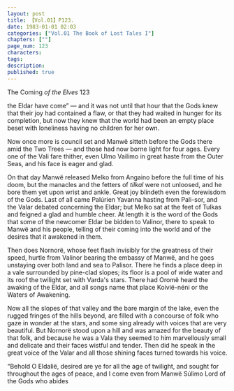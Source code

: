 ```yaml
---
layout: post
title: 【Vol.01】P123.
date: 1983-01-01 02:03
categories: ["Vol.01 The Book of Lost Tales I"]
chapters: [""]
page_num: 123
characters: 
tags: 
description: 
published: true
---
```


<p style="text-indent: 0;">
The Coming <I>of the Elves </I>123
</p>

the Eldar have come” — and it was not until that hour that the Gods knew that their joy had contained a flaw, or that they had waited in hunger for its completion, but now they knew that the world had been an empty place beset with loneliness having no children for her own.

Now once more is council set and Manwë sitteth before the Gods there amid the Two Trees — and those had now borne light for four ages. Every one of the Vali fare thither, even Ulmo Vailimo in great haste from the Outer Seas, and his face is eager and glad.

On that day Manwë released Melko from Angaino before the full time of his doom, but the manacles and the fetters of <I>tilkal </I>were not unloosed, and he bore them yet upon wrist and ankle. Great joy blindeth even the forewisdom of the Gods. Last of all came Palúrien Yavanna hasting from Pali-sor, and the Valar debated concerning the Eldar; but Melko sat at the feet of Tulkas and feigned a glad and humble cheer. At length it is the word of the Gods that some of the newcomer Eldar be bidden to Valinor, there to speak to Manwë and his people, telling of their coming into the world and of the desires that it awakened in them.

Then does Nornorë, whose feet flash invisibly for the greatness of their speed, hurtle from Valinor bearing the embassy of Manwë, and he goes unstaying over both land and sea to Palisor. There he finds a place deep in a vale surrounded by pine-clad slopes; its floor is a pool of wide water and its roof the twilight set with Varda's stars. There had Oromë heard the awaking of the Eldar, and all songs name that place Koivië-néni or the Waters of Awakening.

Now all the slopes of that valley and the bare margin of the lake, even the rugged fringes of the hills beyond, are filled with a concourse of folk who gaze in wonder at the stars, and some sing already with voices that are very beautiful. But Nornorë stood upon a hill and was amazed for the beauty of that folk, and because he was a Vala they seemed to him marvellously small and delicate and their faces wistful and tender. Then did he speak in the great voice of the Valar and all those shining faces turned towards his voice.

“Behold O Eldalië, desired are ye for all the age of twilight, and sought for throughout the ages of peace, and I come even from Manwë Súlimo Lord of the Gods who abides


